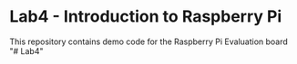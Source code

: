 # Lab4 - Introduction to Raspberry Pi

This repository contains demo code for the Raspberry Pi Evaluation board
"# Lab4" 
